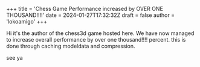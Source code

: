 +++
title = 'Chess Game Performance increased by OVER ONE THOUSAND!!!!'
date = 2024-01-27T17:32:32Z
draft = false
author = 'lokoamigo'
+++

Hi it's the author of the chess3d game hosted here. We have now managed to increase overall performance by over one thousand!!!! percent. this is done through caching modeldata and compression.

see ya
